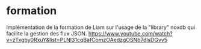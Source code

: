 # formation
Implémentation de la formation de Liam sur l'usage de la "library" noxdb qui facilite la gestion des flux JSON.
https://www.youtube.com/watch?v=zTxgby0RxuY&list=PLNl31cqBafComzOAedzgOSNb7dlsDGvv5
